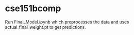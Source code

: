 # cse151bcomp

Run Final_Model.ipynb which preprocesses the data and uses actual_final_weight.pt to get predictions.
